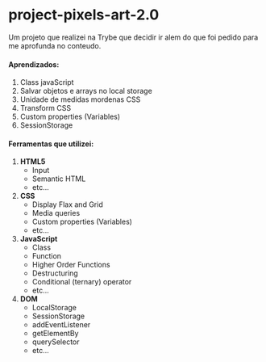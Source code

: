 # project-pixels-art-2.0
Um projeto que realizei na Trybe que decidir ir alem do que foi pedido para me aprofunda no conteudo.

#### Aprendizados:
  1. Class javaScript
  2. Salvar objetos e arrays no local storage
  3. Unidade de medidas mordenas CSS
  4. Transform CSS
  5. Custom properties (Variables)
  6. SessionStorage

#### Ferramentas que utilizei:
 1. **HTML5**
    - Input
    - Semantic HTML
    - etc...
 2. **CSS**
    - Display Flax and Grid
    - Media queries
    - Custom properties (Variables)
    - etc...
 3. **JavaScript**
    - Class
    - Function
    - Higher Order Functions 
    - Destructuring
    - Conditional (ternary) operator
    - etc...
 4. **DOM**
    - LocalStorage
    - SessionStorage
    - addEventListener
    - getElementBy
    - querySelector
    - etc...
    
